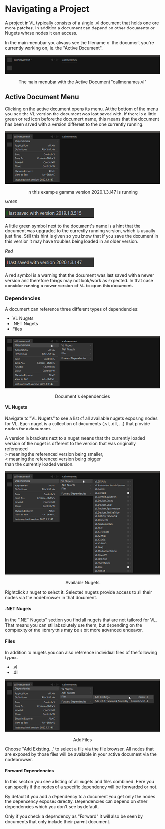# Navigating a Project

A project in VL typically consists of a single .vl document that holds one ore more patches. In addition a document can depend on other documents or Nugets whose nodes it can access.

In the main menubar you always see the filename of the document you're currently working on, ie. the "Active Document".

![](../../images/hde/gamma-active_document.png)
<center>The main menubar with the Active Document "callmenames.vl"</center>

## Active Document Menu
Clicking on the active document opens its menu. At the bottom of the menu you see the VL version the document was last saved with. If there is a little green or red icon before the document name, this means that the document has been saved with a version different to the one currently running.

![](../../images/hde/gamma-active_document_menu.png)
<center>In this example gamma version 2020.1.3.147 is running</center>

*Green* 

![](../../images/hde/gamma-active_document_menu_savedOlder_line.png)

A little green symbol next to the document's name is a hint that the document was upgraded to the currently running version, which is usually just fine. Still this hint is given so you know that if you save the document in this version it may have troubles being loaded in an older version.

*Red*

![](../../images/hde/gamma-active_document_menu_savedNewer_line.png)

A red symbol is a warning that the document was last saved with a newer version and therefore things may not look/work as expected. In that case consider running a newer version of VL to open this document.

### Dependencies
A document can reference three different types of dependencies:

* VL Nugets
* .NET Nugets
* Files

![](../../images/hde/gamma-active_document_menu_dependencies.png)
<center>Document's dependencies</center>

#### VL Nugets
Navigate to "VL Nugets" to see a list of all available nugets exposing nodes for VL. Each nuget is a collection of documents (.vl, .dll, ...) that provide nodes for a document. 

A version in brackets next to a nuget means that the currently loaded version of the nuget is different to the version that was originally referenced.</br> > meaning the referenced version being smaller,</br> < meaning the referenced version being bigger</br> than the currently loaded version.

![](../../images/hde/gamma-active_document_menu_dependencies_vlnugets.png)
<center>Available Nugets</center>

Rightclick a nuget to select it. Selected nugets provide access to all their nodes via the nodebrowser in that document.

#### .NET Nugets

In the ".NET Nugets" section you find all nugets that are not tailored for VL. That means you can still absolutely use them, but depending on the complexity of the library this may be a bit more advanced endeavor.

#### Files
In addition to nugets you can also reference individual files of the following types:

* .vl
* .dll

![](../../images/hde/gamma-active_document_menu_dependencies_addfiles.png)
<center>Add Files</center>

Choose "Add Existing..." to select a file via the file browser. All nodes that are exposed by those files will be available in your active document via the nodebrowser.

#### Forward Dependencies
In this section you see a listing of all nugets and files combined. Here you can specify if the nodes of a specific dependency will be forwarded or not.

By default if you add a dependency to a document you get only the nodes the dependency exposes directly. Dependencies can depend on other dependencies which you don't see by default.

Only if you check a dependency as "Forward" it will also be seen by documents that only include their parent document.
